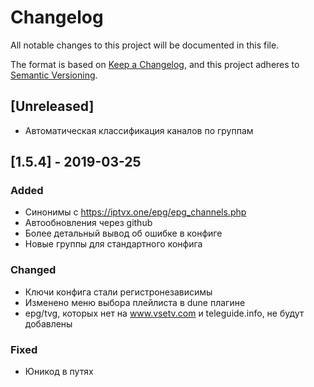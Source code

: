 # Changelog
All notable changes to this project will be documented in this file.

The format is based on [Keep a Changelog](https://keepachangelog.com/en/1.0.0/),
and this project adheres to [Semantic Versioning](https://semver.org/spec/v2.0.0.html).

## [Unreleased]
- Автоматическая классификация каналов по группам 

## [1.5.4] - 2019-03-25
### Added
- Синонимы с https://iptvx.one/epg/epg_channels.php
- Автообновления через github
- Более детальный вывод об ошибке в конфиге 
- Новые группы для стандартного конфига

### Changed
- Ключи конфига стали регистронезависимы
- Изменено меню выбора плейлиста в dune плагине
- epg/tvg, которых нет на www.vsetv.com и teleguide.info, не будут добавлены

### Fixed
- Юникод в путях